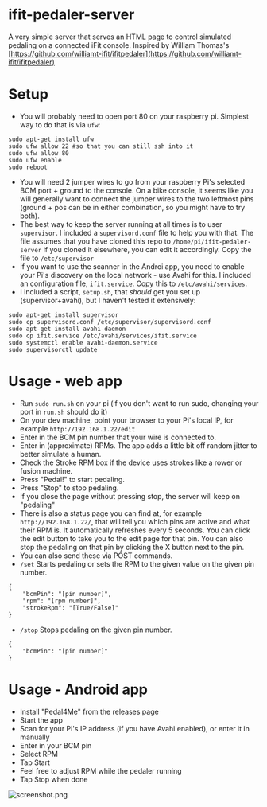 # ifit-pedaler-server

A very simple server that serves an HTML page to control simulated pedaling on a connected iFit console. Inspired by William Thomas's [https://github.com/williamt-ifit/ifitpedaler](https://github.com/williamt-ifit/ifitpedaler)

# Setup

* You will probably need to open port 80 on your raspberry pi. Simplest way to do that is via `ufw`:
```
sudo apt-get install ufw
sudo ufw allow 22 #so that you can still ssh into it
sudo ufw allow 80
sudo ufw enable
sudo reboot
```
* You will need 2 jumper wires to go from your raspberry Pi's selected BCM port + ground to the console. On a bike console, it seems like you will generally want to connect the jumper wires to the two leftmost pins (ground + pos can be in either combination, so you might have to try both).
* The best way to keep the server running at all times is to user `supervisor`. I included a `supervisord.conf` file to help you with that. The file assumes that you have cloned this repo to `/home/pi/ifit-pedaler-server` if you cloned it elsewhere, you can edit it accordingly. Copy the file to `/etc/supervisor`
* If you want to use the scanner in the Androi app, you need to enable your Pi's discovery on the local network - use Avahi for this. I included an configuration file, `ifit.service`. Copy this to `/etc/avahi/services`. 
* I included a script, `setup.sh`, that _should_ get you set up (supervisor+avahi), but I haven't tested it extensively:
```
sudo apt-get install supervisor
sudo cp supervisord.conf /etc/supervisor/supervisord.conf
sudo apt-get install avahi-daemon
sudo cp ifit.service /etc/avahi/services/ifit.service
sudo systemctl enable avahi-daemon.service
sudo supervisorctl update
```


# Usage - web app
* Run `sudo run.sh` on your pi (if you don't want to run sudo, changing your port in `run.sh` should do it)
* On your dev machine, point your browser to your Pi's local IP, for example `http://192.168.1.22/edit`
* Enter in the BCM pin number that your wire is connected to. 
* Enter in (approximate) RPMs. The app adds a little bit off random jitter to better simulate a human. 
* Check the Stroke RPM box if the device uses strokes like a rower or fusion machine. 
* Press "Pedal!" to start pedaling.
* Press "Stop" to stop pedaling.
* If you close the page without pressing stop, the server will keep on "pedaling"
* There is also a status page you can find at, for example `http://192.168.1.22/`, that will tell you which pins are active and what their RPM is. It automatically refreshes every 5 seconds. You can click the edit button to take you to the edit page for that pin. You can also stop the pedaling on that pin by clicking the X button next to the pin. 
* You can also send these via POST commands.
* `/set` Starts pedaling or sets the RPM to the given value on the given pin number. 
```
{
    "bcmPin": "[pin number]",
    "rpm": "[rpm number]",
    "strokeRpm": "[True/False]"
}
```
* `/stop` Stops pedaling on the given pin number.
```
{
    "bcmPin": "[pin number]"
}
```

# Usage - Android app
* Install "Pedal4Me" from the releases page
* Start the app
* Scan for your Pi's IP address (if you have Avahi enabled), or enter it in manually
* Enter in your BCM pin
* Select RPM
* Tap Start
* Feel free to adjust RPM while the pedaler running
* Tap Stop when done

![screenshot.png](screenshot.png)
